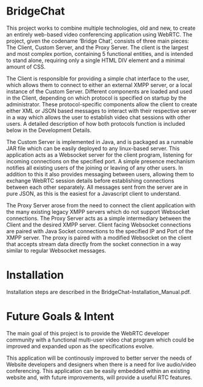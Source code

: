 BridgeChat
==========

This project works to combine multiple technologies, old and new, to create an entirely web-based video conferencing application using WebRTC. The project, given the codename ‘Bridge Chat’, consists of three main pieces: The Client, Custom Server, and the Proxy Server. The client is the largest and most complex portion, containing 5 functional entities, and is intended to stand alone, requiring only a single HTML DIV element and a minimal amount of CSS.

The Client is responsible for providing a simple chat interface to the user, which allows them to connect to either an external XMPP server, or a local instance of the Custom Server. Different components are loaded and used in the Client, depending on which protocol is specified on startup by the administrator. These protocol-specific components allow the client to create either XML or JSON based messages to interact with their respective server in a way which allows the user to establish video chat sessions with other users. A detailed description of how both protocols function is included below in the Development Details.

The Custom Server is implemented in Java, and is packaged as a runnable JAR file which can be easily deployed to any linux-based server. This application acts as a Websocket server for the client program, listening for incoming connections on the specified port. A simple presence mechanism notifies all existing users of the joining or leaving of any other users. In addition to this it also provides messaging between users, allowing them to exchange WebRTC session details before establishing connections between each other separately. All messages sent from the server are in pure JSON, as this is the easiest for a Javascript client to understand.

The Proxy Server arose from the need to connect the client application with the many existing legacy XMPP servers which do not support Websocket connections. The Proxy Server acts as a simple intermediary between the Client and the desired XMPP server. Client facing Websocket connections are paired with Java Socket connections to the specified IP and Port of the XMPP server. The proxy is paired with a modified Websocket on the client that accepts stream data directly from the socket connection in a way similar to regular Websocket messages.

Installation
==========

Installation steps are described in the BridgeChat-Installation_Manual.pdf.

Future Goals & Intent
==========

The main goal of this project is to provide the WebRTC developer community with a functional multi-user video chat program which could be improved and expanded upon as the specifications evolve.

This application will be continously improved to better server the needs of Website developers and designers when there is a need for live audio/video conferencing. This application can be easily embedded within an existing website and, with future improvements, will provide a useful RTC features.  